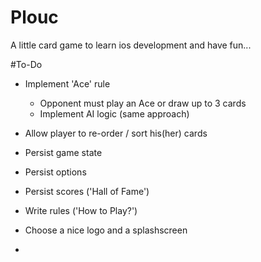 Plouc
=========

A little card game to learn ios development and have fun...

#To-Do

- Implement 'Ace' rule
    - Opponent must play an Ace or draw up to 3 cards
    - Implement AI logic (same approach)

- Allow player to re-order / sort his(her) cards

- Persist game state

- Persist options

- Persist scores ('Hall of Fame')

- Write rules ('How to Play?')

- Choose a nice logo and a splashscreen
- 
